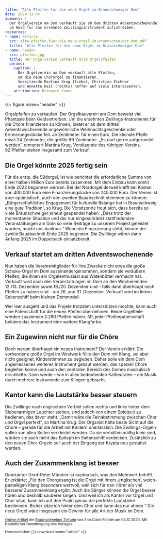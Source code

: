 ```yaml
---
title: "Alte Pfeifen für die neue Orgel im Braunschweiger Dom"
date: 2020-12-04
summary: |
  Der Orgelverein am Dom verkauft sie ab dem dritten Adventswochenende,
  um Geld für das ersehnte Zwillingsinstrument aufzutreiben.
resources:
- name: article
  src: alte-pfeifen-fuer-die-neue-orgel-im-braunschweiger-dom.pdf
  title: "Alte Pfeifen für die neue Orgel im Braunschweiger Dom"
- name: header
  src: pfeifen.jpg
  title: Der Orgelverein verkauft alte Orgelpfeifen
  params:
    caption: |
      Der Orgelverein am Dom verkauft alte Pfeifen,
      um die neue Chororgel zu finanzieren.
      Vorsitzende Martina Krug (links), Christine Eichner 
      und Annette Keil (rechts) hoffen auf viele Interessenten.
    attribution: Bernward Comes
---
```


{{< figure name="header" >}}

Orgelpfeifen zu verkaufen! Der Orgelbauverein am Dom beweist viel Phantasie beim Geldeintreiben.
Um die ersehnten Zwillings-Instrumente für die Chöre finanzieren zu können, bietet er ab dem 
dritten Adventswochenende ungewöhnliche Weihnachtsgeschenke oder Erinnerungsstücke feil. 
Je Zentimeter für einen Euro. Die kleinste Pfeife misst 24&nbsp;Zentimeter, die größte 
89&nbsp;Zentimeter. „Es darf gerne aufgerundet werden“, ermuntert Martina Krug, Vorsitzende 
des rührigen Vereins. 92&nbsp;Pfeifen stehen insgesamt zum Verkauf.

## Die Orgel könnte 2025 fertig sein

Für die erste, die Südorgel, ist wie berichtet die erforderliche Summe von einer 
halben Million Euro bereits zusammen. Mit dem Einbau kann somit Ende&nbsp;2022 begonnen werden. 
Bei der Nordorgel derweil klafft bei Kosten von 400.000&nbsp;Euro eine Finanzierungslücke von 
240.000&nbsp;Euro. Der Verein ist aber optimistisch, auch den zweiten Bauabschnitt stemmen zu können:
„Bürgerschaftliches Engagement für kulturelle Belange hat in Braunschweig eine gute Tradition“, 
so Krug. Die Vorsitzende freut sich, dass bereits so viele Braunschweiger erneut gespendet haben:
„Dass trotz der momentanen Situation und der nur eingeschränkt stattfindenden Veranstaltungen 
am Dom so viele Beiträge zu unserem Projekt geleistet wurden, macht uns dankbar.“ Wenn 
die Finanzierung steht, könnte der zweite Bauabschnitt Ende&nbsp;2025 beginnen. Die Zwillinge 
wären dann Anfang&nbsp;2025 im Doppelpack einsatzbereit.

## Verkauf startet am dritten Adventswochenende

Nun haben die Vereinsmitglieder für ihre Zwecke nicht etwa die große Schuke-Orgel im Dom 
auseinandergenommen, sondern sie veräußern Pfeifen, die ihnen ein Orgelenthusiast aus Watenbüttel 
vermacht hat. Verkauft wird nach den Veranstaltungen im Dom an den Wochenenden 12./13.&nbsp;Dezember
sowie 19./20.&nbsp;Dezember und&nbsp;– falls dann überhaupt noch Pfeifen zu haben sind&nbsp;–
am 26.&nbsp;und 31.&nbsp;Dezember. Verkauft wird im linken Seitenschiff beim kleinen Dommodell.

Wer leer ausgeht und das Projekt trotzdem unterstützen möchte, kann auch eine Patenschaft für
die neuen Pfeifen übernehmen. Beide Orgelteile werden zusammen 2.260&nbsp;Pfeifen haben. 
Mit jeder Pfeifenpatenschaft bekäme das Instrument eine weitere Klangfarbe.

## Ein Zugewinn nicht nur für die Chöre

Doch warum überhaupt ein neues Instrument? Der Verein erklärt: Die vorhandene große Orgel im Westwerk
fülle den Dom mit Klang, sei aber nicht geeignet, Kinderstimmen zu begleiten. Daher solle ein 
dem Dom angemessenes weiteres Instrument gebaut werden, das speziell Chöre begleiten könne und auch
den zentralen Bereich des Domes musikalisch erschließe. Dann werde&nbsp;– wie in allen bedeutenden 
Kathedralen&nbsp;– die Musik durch mehrere Instrumente zum Klingen gebracht.

## Kantor kann die Lautstärke besser steuern

Die Zwillinge nach englischem Vorbild sollen rechts und links hinter dem Siebenarmigen Leuchter stehen,
sind jedoch von einem Spielpult zu bedienen, das davor steht. „Damit wäre die Feinabstimmung zwischen
Chor und Orgel perfekt“, so Martina Krug. Der Organist hätte beste Sicht auf die Chöre&nbsp;– 
gerade für die Arbeit mit Kindern unerlässlich. Die Zwillings-Orgeln sollen von allen Seiten 
verkleidet werden. Da sie verhältnismäßig klein sind, würden sie auch nicht das Epitaph 
im Seitenschiff verdecken. Zusätzlich zu den neuen Chor-Orgeln soll auch der Eingang der Krypta 
neu gestaltet werden.

## Auch der Zusammenklang ist besser

Domkantor Gerd-Peter Münden ist euphorisch, was den Mehrwert betrifft. Er erklärte: „Für den 
Chorgesang ist die Orgel mit ihrem ,englischen’, weich-pastelligen Klang besonders wertvoll, 
weil sich für den Hörer ein viel besserer Zusammenklang ergibt. Auch die Sänger können die Orgel 
besser hören und deshalb sauberer singen. Und weil ich als Kantor vor Orgel und Chor sitze, kann
ich auf den Punkt genau die perfekte Lautstärke bestimmen. Bisher sitze ich hinter dem Chor und 
kann das nur ahnen.“ Die neue Orgel wäre insgesamt ein Gewinn für alle Art der Musik im Dom.

<small>

[Online-Artikel](https://braunschweiger-zeitung.de/article231074692/) der [Braunschweiger Zeitung](https://braunschweiger-zeitung.de) von Ann Claire Richter am 04.12.2020.
Mit freundlicher Genehmigung des Verlages.

Herunterladen: {{< download name="article" >}}

</small>
